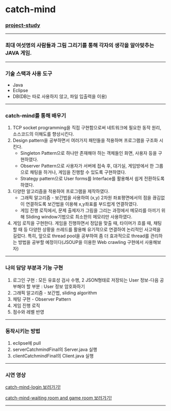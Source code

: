 # catch-mind
### [project-study][project-study-link]

[project-study-link]: https://github.com/JaeHyukSim/project-study "Go project study!"

----------

### 최대 여섯명의 사람들과 그림 그리기를 통해 각자의 생각을 알아맞추는 JAVA 게임.

----------

### 기술 스택과 사용 도구
- Java
- Eclipse
- DB(DB는 따로 사용하지 않고, 파일 입출력을 이용)

----------

### catch-mind를 통해 배우기
1. TCP socket programming을 직접 구현함으로써 네트워크에 필요한 동작 원리, 소스코드의 이해도를 향상시킨다.
2. Design pattern을 공부하면서 여러가지 패턴들을 적용하며 프로그램을 구조화 시킨다.
    + Singleton Pattern으로 하나만 존재해야 하는 객체들인 화면, 사용자 등을 구현하였다. 
    + Observer Pattern으로 사용자가 서버에 접속 후, 대기실, 게임방에서 한 그룹으로 채팅을 하거나, 게임을 진행할 수 있도록 구현하였다. 
    + Strategy pattern으로 User forms를 Interface를 활용해서 쉽게 전환하도록 하였다.
3. 다양한 알고리즘을 적용하여 프로그램을 제작하였다.
    + 그래픽 알고리즘 - 보간법을 사용하여 (x,y) 2차원 좌표평면에서의 점을 끊김없이 연결하도록 보간법을 이용해 x,y좌표를 부드럽게 연결하였다. 
    + 게임 진행 로직에서, 문제 출제자가 그림을 그리는 과정에서 메모리를 아끼기 위해 Sliding window기법으로 최소한의 메모리만 사용하였다.
4. 게임 로직을 구현한다. 게임을 진행하면서 정답을 맞출 때, 타이머가 흐를 때, 채팅할 때 등 다양한 상황을 쓰레드를 활용해 유기적으로 연결하여 논리적인 사고력을 길렀다.
특히, 앞으로 thread pool을 공부하여 좀 더 효과적으로 thread를 관리하는 방법을 공부할 예정이다(JSOUP을 이용한 Web crawling 구현에서 사용해보자)

-----------

### 나의 담당 부분과 기능 구현
1. 로그인 구현 : 모든 유효성 검사 수행, 2 JSON형태로 저장되는 User 정보-다음 공부해야 할 부분 : User 정보 암호화하기
2. 그래픽 알고리즘 - 보간법, sliding algorithm
3. 채팅 구현 - Observer Pattern
4. 게임 진행 로직
5. 점수와 레벨 반영

-----------

### 동작시키는 방법
1. eclipse에 pull
2. serverCatchmindFinal의 Server.java 실행
3. clientCatchmindFinal의 Client.java 실행

-----------

### 시연 영상
[catch-mind-login 보러가기!][catchmind-login-link]

[catchmind-login-link]: https://www.youtube.com/watch?v=t8yO0Vgn35Y "Go login form"

[catch-mind-waiting room and game room 보러가기!][catchmind-wait-link]

[catchmind-wait-link]: https://www.youtube.com/watch?v=6aucj54OD7I "Go waiting, gaming room form!"
-----------
